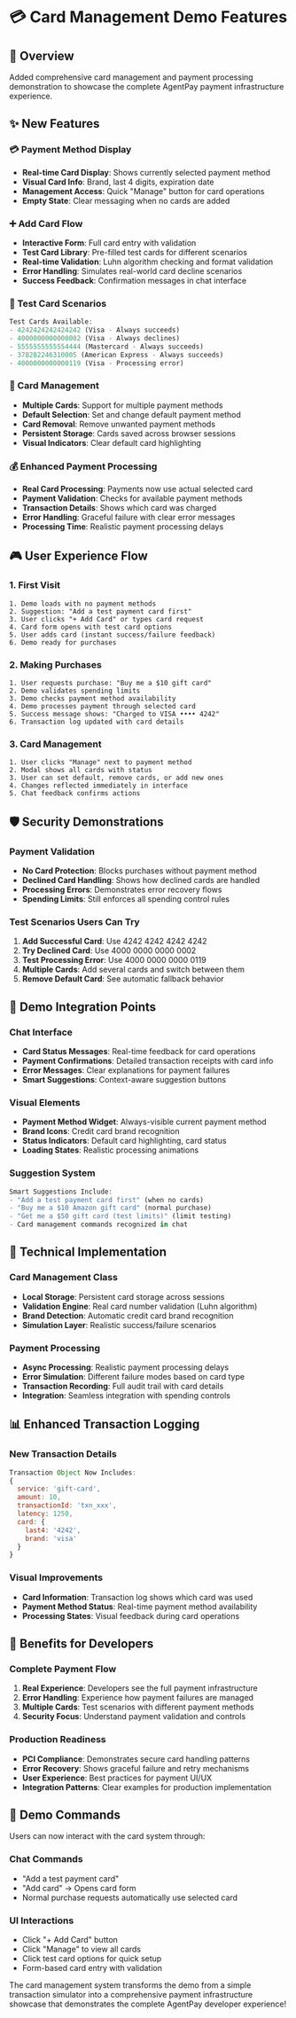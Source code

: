 # 💳 Card Management Demo Features

## 🎯 Overview
Added comprehensive card management and payment processing demonstration to showcase the complete AgentPay payment infrastructure experience.

## ✨ New Features

### 💳 Payment Method Display
- **Real-time Card Display**: Shows currently selected payment method
- **Visual Card Info**: Brand, last 4 digits, expiration date
- **Management Access**: Quick "Manage" button for card operations
- **Empty State**: Clear messaging when no cards are added

### ➕ Add Card Flow
- **Interactive Form**: Full card entry with validation
- **Test Card Library**: Pre-filled test cards for different scenarios
- **Real-time Validation**: Luhn algorithm checking and format validation
- **Error Handling**: Simulates real-world card decline scenarios
- **Success Feedback**: Confirmation messages in chat interface

### 🧪 Test Card Scenarios
```javascript
Test Cards Available:
- 4242424242424242 (Visa - Always succeeds)
- 4000000000000002 (Visa - Always declines)
- 5555555555554444 (Mastercard - Always succeeds)
- 378282246310005 (American Express - Always succeeds)
- 4000000000000119 (Visa - Processing error)
```

### 🔧 Card Management
- **Multiple Cards**: Support for multiple payment methods
- **Default Selection**: Set and change default payment method
- **Card Removal**: Remove unwanted payment methods
- **Persistent Storage**: Cards saved across browser sessions
- **Visual Indicators**: Clear default card highlighting

### 💰 Enhanced Payment Processing
- **Real Card Processing**: Payments now use actual selected card
- **Payment Validation**: Checks for available payment methods
- **Transaction Details**: Shows which card was charged
- **Error Handling**: Graceful failure with clear error messages
- **Processing Time**: Realistic payment processing delays

## 🎮 User Experience Flow

### 1. First Visit
```
1. Demo loads with no payment methods
2. Suggestion: "Add a test payment card first"
3. User clicks "+ Add Card" or types card request
4. Card form opens with test card options
5. User adds card (instant success/failure feedback)
6. Demo ready for purchases
```

### 2. Making Purchases
```
1. User requests purchase: "Buy me a $10 gift card"
2. Demo validates spending limits
3. Demo checks payment method availability
4. Demo processes payment through selected card
5. Success message shows: "Charged to VISA •••• 4242"
6. Transaction log updated with card details
```

### 3. Card Management
```
1. User clicks "Manage" next to payment method
2. Modal shows all cards with status
3. User can set default, remove cards, or add new ones
4. Changes reflected immediately in interface
5. Chat feedback confirms actions
```

## 🛡️ Security Demonstrations

### Payment Validation
- **No Card Protection**: Blocks purchases without payment method
- **Declined Card Handling**: Shows how declined cards are handled
- **Processing Errors**: Demonstrates error recovery flows
- **Spending Limits**: Still enforces all spending control rules

### Test Scenarios Users Can Try
1. **Add Successful Card**: Use 4242 4242 4242 4242
2. **Try Declined Card**: Use 4000 0000 0000 0002
3. **Test Processing Error**: Use 4000 0000 0000 0119
4. **Multiple Cards**: Add several cards and switch between them
5. **Remove Default Card**: See automatic fallback behavior

## 🎯 Demo Integration Points

### Chat Interface
- **Card Status Messages**: Real-time feedback for card operations
- **Payment Confirmations**: Detailed transaction receipts with card info
- **Error Messages**: Clear explanations for payment failures
- **Smart Suggestions**: Context-aware suggestion buttons

### Visual Elements
- **Payment Method Widget**: Always-visible current payment method
- **Brand Icons**: Credit card brand recognition
- **Status Indicators**: Default card highlighting, card status
- **Loading States**: Realistic processing animations

### Suggestion System
```javascript
Smart Suggestions Include:
- "Add a test payment card first" (when no cards)
- "Buy me a $10 Amazon gift card" (normal purchase)
- "Get me a $50 gift card (test limits)" (limit testing)
- Card management commands recognized in chat
```

## 🔄 Technical Implementation

### Card Management Class
- **Local Storage**: Persistent card storage across sessions
- **Validation Engine**: Real card number validation (Luhn algorithm)
- **Brand Detection**: Automatic credit card brand recognition
- **Simulation Layer**: Realistic success/failure scenarios

### Payment Processing
- **Async Processing**: Realistic payment processing delays
- **Error Simulation**: Different failure modes based on card type
- **Transaction Recording**: Full audit trail with card details
- **Integration**: Seamless integration with spending controls

## 📊 Enhanced Transaction Logging

### New Transaction Details
```javascript
Transaction Object Now Includes:
{
  service: 'gift-card',
  amount: 10,
  transactionId: 'txn_xxx',
  latency: 1250,
  card: {
    last4: '4242',
    brand: 'visa'
  }
}
```

### Visual Improvements
- **Card Information**: Transaction log shows which card was used
- **Payment Method Status**: Real-time payment method availability
- **Processing States**: Visual feedback during card operations

## 🚀 Benefits for Developers

### Complete Payment Flow
1. **Real Experience**: Developers see the full payment infrastructure
2. **Error Handling**: Experience how payment failures are managed
3. **Multiple Cards**: Test scenarios with different payment methods
4. **Security Focus**: Understand payment validation and controls

### Production Readiness
- **PCI Compliance**: Demonstrates secure card handling patterns
- **Error Recovery**: Shows graceful failure and retry mechanisms
- **User Experience**: Best practices for payment UI/UX
- **Integration Patterns**: Clear examples for production implementation

## 🎉 Demo Commands

Users can now interact with the card system through:

### Chat Commands
- "Add a test payment card"
- "Add card" → Opens card form
- Normal purchase requests automatically use selected card

### UI Interactions
- Click "+ Add Card" button
- Click "Manage" to view all cards
- Click test card options for quick setup
- Form-based card entry with validation

The card management system transforms the demo from a simple transaction simulator into a comprehensive payment infrastructure showcase that demonstrates the complete AgentPay developer experience! 